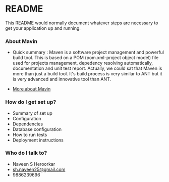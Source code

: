 # README #

This README would normally document whatever steps are necessary to get your application up and running.

### About Mavin ###

* Quick summary :
     Maven is a software project management and powerful build tool. This is based on a POM (pom.xml-project object model) file used for projects management, depedency resolving automatically, documentation and unit test report. Actually, we could sat that Maven is more than just a build tool. It's build process is very similar to ANT but it is very advanced and innovative tool than ANT.

* [More about Mavin](http://www.dineshonjava.com/2016/10/maven-tutorial-for-beginners-eclipse.html)

### How do I get set up? ###

* Summary of set up
* Configuration
* Dependencies
* Database configuration
* How to run tests
* Deployment instructions

### Who do I talk to? ###

* Naveen S Heroorkar
* sh.naveen25@gmail.com
* 9886239696